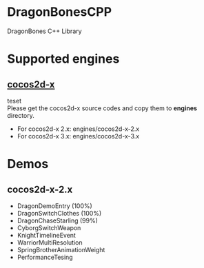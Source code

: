 DragonBonesCPP
==============

DragonBones C++ Library

# Supported engines

## [cocos2d-x][1]
teset  
Please get the cocos2d-x source codes and copy them to **engines** directory.

* For cocos2d-x 2.x: engines/cocos2d-x-2.x
* For cocos2d-x 3.x: engines/cocos2d-x-3.x
	
# Demos

## cocos2d-x-2.x

* DragonDemoEntry (100%)
* DragonSwitchClothes (100%)
* DragonChaseStarling (99%)
* CyborgSwitchWeapon
* KnightTimelineEvent
* WarriorMultiResolution
* SpringBrotherAnimationWeight
* PerformanceTesing

[1]: http://cocos2d-x.org
